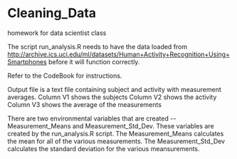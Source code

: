 # Cleaning_Data
homework for data scientist class

The script run_analysis.R needs to have the data loaded from 
http://archive.ics.uci.edu/ml/datasets/Human+Activity+Recognition+Using+Smartphones 
before it will function correctly.

Refer to the CodeBook for instructions.

Output file is a text file containing subject and activity with measurement averages.
     Column V1 shows the subjects
     Column V2 shows the activity
     Column V3 shows the average of the measurements

There are two environmental variables that are created -- Measurement_Means and Measurement_Std_Dev.  These variables are created by the run_analysis.R script.  The Measurement_Means calculates the mean for all of the various measurements.  The Measurement_Std_Dev calculates the standard deviation for the various meansurements.
